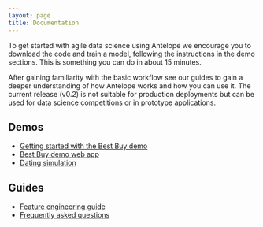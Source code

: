 ```yaml
---
layout: page
title: Documentation
---
```


To get started with agile data science using Antelope we encourage you to download the code and train a model, following the instructions in the demo sections. This is something you can do in about 15 minutes.

After gaining familiarity with the basic workflow see our guides to gain a deeper understanding of how Antelope works and how you can use it. The current release (v0.2) is not suitable for production deployments but can be used for data science competitions or in prototype applications.

## Demos ##
* [Getting started with the Best Buy demo](demo-best-buy.html)
* [Best Buy demo web app](demo-best-buy-web.html)
* [Dating simulation](demo-dating-simulation.html)

## Guides ##
* [Feature engineering guide](features.html)
* [Frequently asked questions](faq.html)